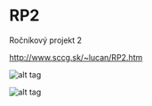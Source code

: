 # RP2
Ročníkový projekt 2

http://www.sccg.sk/~lucan/RP2.htm

![alt tag](/blob/master/project-images/Level_1.png "Level 1")

![alt tag](/blob/master/project-images/Level_2.png "Level 2")
